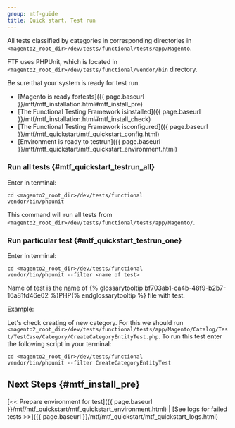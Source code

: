 ```yaml
---
group: mtf-guide
title: Quick start. Test run
---
```


All tests classified by categories in corresponding directories in `<magento2_root_dir>/dev/tests/functional/tests/app/Magento`.

FTF uses PHPUnit, which is located in `<magento2_root_dir>/dev/tests/functional/vendor/bin` directory.

Be sure that your system is ready for test run.

- [Magento is ready fortests]({{ page.baseurl }}/mtf/mtf_installation.html#mtf_install_pre)
- [The Functional Testing Framework isinstalled]({{ page.baseurl }}/mtf/mtf_installation.html#mtf_install_check)
- [The Functional Testing Framework isconfigured]({{ page.baseurl }}/mtf/mtf_quickstart/mtf_quickstart_config.html)
- [Environment is ready to testrun]({{ page.baseurl }}/mtf/mtf_quickstart/mtf_quickstart_environment.html)

### Run all tests {#mtf_quickstart_testrun_all}

Enter in terminal:
    
    cd <magento2_root_dir>/dev/tests/functional
    vendor/bin/phpunit

This command will run all tests from `<magento2_root_dir>/dev/tests/functional/tests/app/Magento/`.

### Run particular test {#mtf_quickstart_testrun_one}

Enter in terminal:

    cd <magento2_root_dir>/dev/tests/functional
    vendor/bin/phpunit --filter <name of test>

Name of test is the name of {% glossarytooltip bf703ab1-ca4b-48f9-b2b7-16a81fd46e02 %}PHP{% endglossarytooltip %} file with test.

Example:

Let's check creating of new category. For this we should run `<magento2_root_dir>/dev/tests/functional/tests/app/Magento/Catalog/Test/TestCase/Category/CreateCategoryEntityTest.php`. To run this test enter the following script in your terminal:

    cd <magento2_root_dir>/dev/tests/functional
    vendor/bin/phpunit --filter CreateCategoryEntityTest

## Next Steps {#mtf_install_pre}

[&lt;&lt; Prepare environment for test]({{ page.baseurl }}/mtf/mtf_quickstart/mtf_quickstart_environment.html) | [See logs for failed tests &gt;&gt;]({{ page.baseurl }}/mtf/mtf_quickstart/mtf_quickstart_logs.html)

